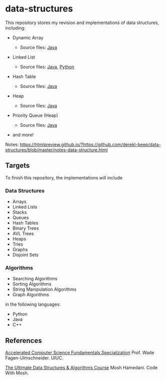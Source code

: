 
# data-structures

This repository stores my revision and implementations of data structures, including:

- Dynamic Array
	- Source files: [Java](https://github.com/derekl-beep/data-structures/blob/master/DataStructure/src/com/derek/Array.java)

- Linked List
	- Source files: [Java](https://github.com/derekl-beep/data-structures/blob/master/DataStructure/src/com/derek/LinkedList.java), [Python](https://github.com/derekl-beep/data-structures/blob/master/linked_list.py)
- Hash Table
	- Source files: [Java](https://github.com/derekl-beep/data-structures/blob/master/DataStructure/src/com/derek/HashTable.java)
- Heap
	- Source files: [Java](https://github.com/derekl-beep/data-structures/blob/master/DataStructure/src/com/derek/Heap.java)
- Priority Queue (Heap)
	- Source files: [Java](https://github.com/derekl-beep/data-structures/blob/master/DataStructure/src/com/derek/PriorityQueue.java)
- and more!

Notes: https://htmlpreview.github.io/?https://github.com/derekl-beep/data-structures/blob/master/notes-data-structure.html

## Targets

To finish this repository, the implementations will include

### Data Structures

- Arrays
- Linked Lists
- Stacks
- Queues
- Hash Tables
- Binary Trees
- AVL Trees
- Heaps
- Tries
- Graphs
- Disjoint Sets

### Algorithms

- Searching Algorithms
- Sorting Algorithms
- String Manipulation Algorithms
- Graph Algorithms

in the following languages:

- Python
- Java
- C++

## References


[Accelerated Computer Science Fundamentals Specialization](https://www.coursera.org/specializations/cs-fundamentals)
Prof. Wade Fagen-Ulmschneider. UIUC.

[The Ultimate Data Structures & Algorithms Course](https://codewithmosh.com/p/data-structures-algorithms)
Mosh Hamedani. Code With Mosh.
